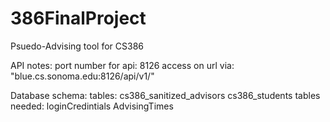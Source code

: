 # 386FinalProject
Psuedo-Advising tool for CS386





API notes:
  port number for api: 8126
  access on url via: "blue.cs.sonoma.edu:8126/api/v1/<what youre trying to access>"




Database schema:
 tables:
  cs386_sanitized_advisors
  cs386_students
 tables needed:
  loginCredintials
  AdvisingTimes
